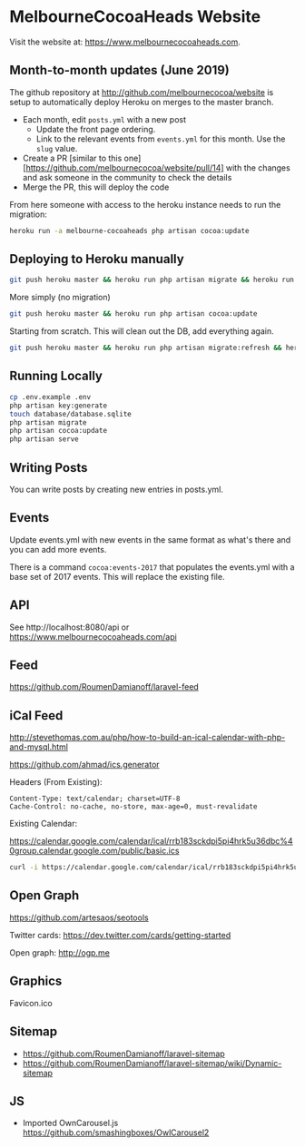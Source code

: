 # MelbourneCocoaHeads Website

Visit the website at: https://www.melbournecocoaheads.com.

## Month-to-month updates (June 2019)

The github repository at http://github.com/melbournecocoa/website is setup to automatically deploy Heroku on merges to the master branch.

- Each month, edit `posts.yml` with a new post
    - Update the front page ordering.
    - Link to the relevant events from `events.yml` for this month. Use the `slug` value.
- Create a PR [similar to this one][https://github.com/melbournecocoa/website/pull/14] with the changes and ask someone in the community to check the details
- Merge the PR, this will deploy the code

From here someone with access to the heroku instance needs to run the migration:

```bash
heroku run -a melbourne-cocoaheads php artisan cocoa:update
```


## Deploying to Heroku manually

```sh
git push heroku master && heroku run php artisan migrate && heroku run php artisan cocoa:update
```

More simply (no migration)

```sh
git push heroku master && heroku run php artisan cocoa:update
```

Starting from scratch. This will clean out the DB, add everything again.

```sh
git push heroku master && heroku run php artisan migrate:refresh && heroku run php artisan cocoa:update --bootstrap
```

## Running Locally

```sh
cp .env.example .env
php artisan key:generate
touch database/database.sqlite
php artisan migrate
php artisan cocoa:update
php artisan serve
```

## Writing Posts

You can write posts by creating new entries in posts.yml.

## Events

Update events.yml with new events in the same format as what's there and you can add more events.

There is a command `cocoa:events-2017` that populates the events.yml with a base set of 2017 events.
This will replace the existing file.

## API

See http://localhost:8080/api or https://www.melbournecocoaheads.com/api

## Feed

https://github.com/RoumenDamianoff/laravel-feed

## iCal Feed

http://stevethomas.com.au/php/how-to-build-an-ical-calendar-with-php-and-mysql.html

https://github.com/ahmad/ics.generator

Headers (From Existing):

```
Content-Type: text/calendar; charset=UTF-8
Cache-Control: no-cache, no-store, max-age=0, must-revalidate
```

Existing Calendar:

https://calendar.google.com/calendar/ical/rrb183sckdpi5pi4hrk5u36dbc%40group.calendar.google.com/public/basic.ics

```sh
curl -i https://calendar.google.com/calendar/ical/rrb183sckdpi5pi4hrk5u36dbc%40group.calendar.google.com/public/basic.ics
```

## Open Graph

https://github.com/artesaos/seotools

Twitter cards: https://dev.twitter.com/cards/getting-started

Open graph: http://ogp.me

## Graphics

Favicon.ico

## Sitemap

- https://github.com/RoumenDamianoff/laravel-sitemap
- https://github.com/RoumenDamianoff/laravel-sitemap/wiki/Dynamic-sitemap

## JS

 - Imported OwnCarousel.js https://github.com/smashingboxes/OwlCarousel2
